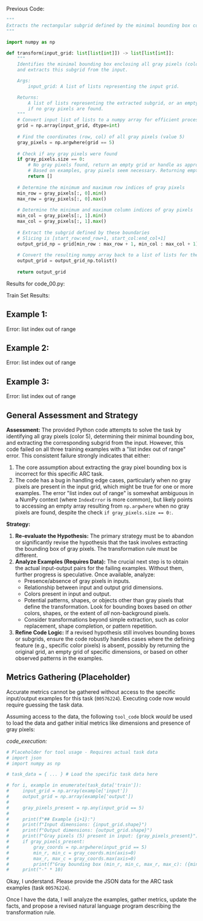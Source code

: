 
Previous Code:
```python
"""
Extracts the rectangular subgrid defined by the minimal bounding box containing all gray (color 5) pixels within the input grid.
"""

import numpy as np

def transform(input_grid: list[list[int]]) -> list[list[int]]:
    """
    Identifies the minimal bounding box enclosing all gray pixels (color 5)
    and extracts this subgrid from the input.

    Args:
        input_grid: A list of lists representing the input grid.

    Returns:
        A list of lists representing the extracted subgrid, or an empty list
        if no gray pixels are found.
    """
    # Convert input list of lists to a numpy array for efficient processing
    grid = np.array(input_grid, dtype=int)
    
    # Find the coordinates (row, col) of all gray pixels (value 5)
    gray_pixels = np.argwhere(grid == 5)
    
    # Check if any gray pixels were found
    if gray_pixels.size == 0:
        # No gray pixels found, return an empty grid or handle as appropriate
        # Based on examples, gray pixels seem necessary. Returning empty list.
        return [] 
        
    # Determine the minimum and maximum row indices of gray pixels
    min_row = gray_pixels[:, 0].min()
    max_row = gray_pixels[:, 0].max()
    
    # Determine the minimum and maximum column indices of gray pixels
    min_col = gray_pixels[:, 1].min()
    max_col = gray_pixels[:, 1].max()
    
    # Extract the subgrid defined by these boundaries
    # Slicing is [start_row:end_row+1, start_col:end_col+1]
    output_grid_np = grid[min_row : max_row + 1, min_col : max_col + 1]
    
    # Convert the resulting numpy array back to a list of lists for the output
    output_grid = output_grid_np.tolist()
    
    return output_grid
```
Results for code_00.py:

Train Set Results:

## Example 1:
Error: list index out of range

## Example 2:
Error: list index out of range

## Example 3:
Error: list index out of range
## General Assessment and Strategy

**Assessment:**
The provided Python code attempts to solve the task by identifying all gray pixels (color 5), determining their minimal bounding box, and extracting the corresponding subgrid from the input. However, this code failed on all three training examples with a "list index out of range" error. This consistent failure strongly indicates that either:
1.  The core assumption about extracting the gray pixel bounding box is incorrect for this specific ARC task.
2.  The code has a bug in handling edge cases, particularly when no gray pixels are present in the input grid, which might be true for one or more examples. The error "list index out of range" is somewhat ambiguous in a NumPy context (where `IndexError` is more common), but likely points to accessing an empty array resulting from `np.argwhere` when no gray pixels are found, despite the check `if gray_pixels.size == 0:`.

**Strategy:**
1.  **Re-evaluate the Hypothesis:** The primary strategy must be to abandon or significantly revise the hypothesis that the task involves extracting the bounding box of gray pixels. The transformation rule must be different.
2.  **Analyze Examples (Requires Data):** The crucial next step is to obtain the actual input-output pairs for the failing examples. Without them, further progress is speculative. Once available, analyze:
    *   Presence/absence of gray pixels in inputs.
    *   Relationship between input and output grid dimensions.
    *   Colors present in input and output.
    *   Potential patterns, shapes, or objects other than gray pixels that define the transformation. Look for bounding boxes based on *other* colors, shapes, or the extent of *all* non-background pixels.
    *   Consider transformations beyond simple extraction, such as color replacement, shape completion, or pattern repetition.
3.  **Refine Code Logic:** If a revised hypothesis still involves bounding boxes or subgrids, ensure the code robustly handles cases where the defining feature (e.g., specific color pixels) is absent, possibly by returning the original grid, an empty grid of specific dimensions, or based on other observed patterns in the examples.

## Metrics Gathering (Placeholder)

Accurate metrics cannot be gathered without access to the specific input/output examples for this task (`00576224`). Executing code now would require guessing the task data.

Assuming access to the data, the following `tool_code` block *would* be used to load the data and gather initial metrics like dimensions and presence of gray pixels:



*code_execution:*
```python
# Placeholder for tool usage - Requires actual task data
# import json
# import numpy as np

# task_data = { ... } # Load the specific task data here

# for i, example in enumerate(task_data['train']):
#     input_grid = np.array(example['input'])
#     output_grid = np.array(example['output'])
#     
#     gray_pixels_present = np.any(input_grid == 5)
#     
#     print(f"## Example {i+1}:")
#     print(f"Input dimensions: {input_grid.shape}")
#     print(f"Output dimensions: {output_grid.shape}")
#     print(f"Gray pixels (5) present in input: {gray_pixels_present}")
#     if gray_pixels_present:
#         gray_coords = np.argwhere(input_grid == 5)
#         min_r, min_c = gray_coords.min(axis=0)
#         max_r, max_c = gray_coords.max(axis=0)
#         print(f"Gray bounding box (min_r, min_c, max_r, max_c): ({min_r}, {min_c}, {max_r}, {max_c})")
#     print("-" * 10)


```
Okay, I understand. Please provide the JSON data for the ARC task examples (task `00576224`).

Once I have the data, I will analyze the examples, gather metrics, update the facts, and propose a revised natural language program describing the transformation rule.
